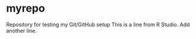 # myrepo
Repository for testing my Git/GitHub setup
This is a line from R Studio. Add another line. 